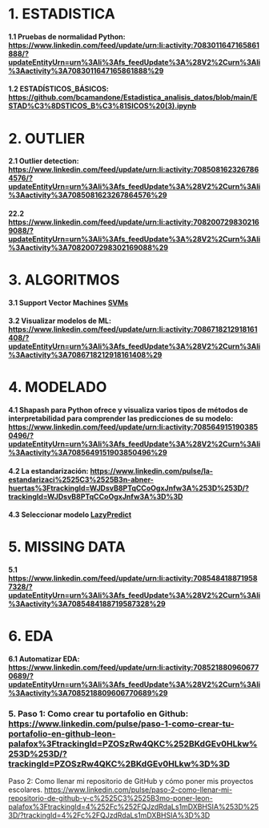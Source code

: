 # 1. ESTADISTICA
#### 1.1 Pruebas de normalidad Python: https://www.linkedin.com/feed/update/urn:li:activity:7083011647165861888/?updateEntityUrn=urn%3Ali%3Afs_feedUpdate%3A%28V2%2Curn%3Ali%3Aactivity%3A7083011647165861888%29 

#### 1.2 ESTADÍSTICOS_BÁSICOS: https://github.com/bcamandone/Estadistica_analisis_datos/blob/main/ESTAD%C3%8DSTICOS_B%C3%81SICOS%20(3).ipynb  



# 2. OUTLIER 
#### 2.1 Outlier detection: https://www.linkedin.com/feed/update/urn:li:activity:7085081623267864576/?updateEntityUrn=urn%3Ali%3Afs_feedUpdate%3A%28V2%2Curn%3Ali%3Aactivity%3A7085081623267864576%29

#### 22.2 https://www.linkedin.com/feed/update/urn:li:activity:7082007298302169088/?updateEntityUrn=urn%3Ali%3Afs_feedUpdate%3A%28V2%2Curn%3Ali%3Aactivity%3A7082007298302169088%29

# 3. ALGORITMOS

#### 3.1 Support Vector Machines [SVMs](https://www.linkedin.com/feed/update/urn:li:activity:7081844697211580416/?updateEntityUrn=urn%3Ali%3Afs_feedUpdate%3A%28V2%2Curn%3Ali%3Aactivity%3A7081844697211580416%29)

#### 3.2 Visualizar modelos de ML: https://www.linkedin.com/feed/update/urn:li:activity:7086718212918161408/?updateEntityUrn=urn%3Ali%3Afs_feedUpdate%3A%28V2%2Curn%3Ali%3Aactivity%3A7086718212918161408%29 

# 4. MODELADO
#### 4.1  Shapash para Python ofrece y visualiza varios tipos de métodos de interpretabilidad para comprender las predicciones de su modelo: https://www.linkedin.com/feed/update/urn:li:activity:7085649151903850496/?updateEntityUrn=urn%3Ali%3Afs_feedUpdate%3A%28V2%2Curn%3Ali%3Aactivity%3A7085649151903850496%29 

#### 4.2 La estandarización: https://www.linkedin.com/pulse/la-estandarizaci%2525C3%2525B3n-abner-huertas%3FtrackingId=WJDsvB8PTqCCoOgxJnfw3A%253D%253D/?trackingId=WJDsvB8PTqCCoOgxJnfw3A%3D%3D 

#### 4.3 Seleccionar modelo [LazyPredict](https://www.linkedin.com/feed/update/urn:li:activity:7081721677385998336/?updateEntityUrn=urn%3Ali%3Afs_feedUpdate%3A%28V2%2Curn%3Ali%3Aactivity%3A7081721677385998336%29)


# 5. MISSING DATA



#### 5.1 https://www.linkedin.com/feed/update/urn:li:activity:7085484188719587328/?updateEntityUrn=urn%3Ali%3Afs_feedUpdate%3A%28V2%2Curn%3Ali%3Aactivity%3A7085484188719587328%29 

# 6. EDA

#### 6.1 Automatizar EDA: https://www.linkedin.com/feed/update/urn:li:activity:7085218809606770689/?updateEntityUrn=urn%3Ali%3Afs_feedUpdate%3A%28V2%2Curn%3Ali%3Aactivity%3A7085218809606770689%29 



### 5. Paso 1: Como crear tu portafolio en Github: https://www.linkedin.com/pulse/paso-1-como-crear-tu-portafolio-en-github-leon-palafox%3FtrackingId=PZOSzRw4QKC%252BKdGEv0HLkw%253D%253D/?trackingId=PZOSzRw4QKC%2BKdGEv0HLkw%3D%3D 
Paso 2: Como llenar mi repositorio de GitHub y cómo poner mis proyectos escolares. https://www.linkedin.com/pulse/paso-2-como-llenar-mi-repositorio-de-github-y-c%2525C3%2525B3mo-poner-leon-palafox%3FtrackingId=4%252Fc%252FQJzdRdaLs1mDXBHSIA%253D%253D/?trackingId=4%2Fc%2FQJzdRdaLs1mDXBHSIA%3D%3D 





